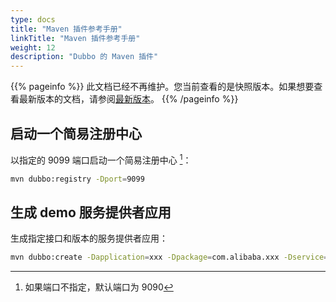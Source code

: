 ```yaml
---
type: docs
title: "Maven 插件参考手册"
linkTitle: "Maven 插件参考手册"
weight: 12
description: "Dubbo 的 Maven 插件"
---
```


{{% pageinfo %}} 此文档已经不再维护。您当前查看的是快照版本。如果想要查看最新版本的文档，请参阅[最新版本](/zh-cn/docs3-v2/java-sdk/reference-manual/)。
{{% /pageinfo %}}


## 启动一个简易注册中心

以指定的 9099 端口启动一个简易注册中心 [^1]：

```sh
mvn dubbo:registry -Dport=9099 
```

## 生成 demo 服务提供者应用

生成指定接口和版本的服务提供者应用：

```sh
mvn dubbo:create -Dapplication=xxx -Dpackage=com.alibaba.xxx -Dservice=XxxService,YyyService -Dversion=1.0.0 
```

[^1]: 如果端口不指定，默认端口为 9090
